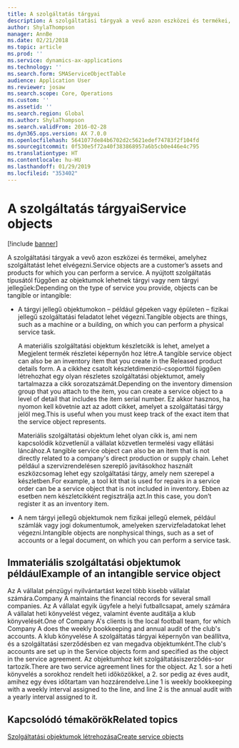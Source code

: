 ```yaml
---
title: A szolgáltatás tárgyai
description: A szolgáltatási tárgyak a vevő azon eszközei és termékei, amelyhez szolgáltatást lehet elvégezni.
author: ShylaThompson
manager: AnnBe
ms.date: 02/21/2018
ms.topic: article
ms.prod: ''
ms.service: dynamics-ax-applications
ms.technology: ''
ms.search.form: SMAServiceObjectTable
audience: Application User
ms.reviewer: josaw
ms.search.scope: Core, Operations
ms.custom: ''
ms.assetid: ''
ms.search.region: Global
ms.author: ShylaThompson
ms.search.validFrom: 2016-02-28
ms.dyn365.ops.version: AX 7.0.0
ms.openlocfilehash: 5641077de84b6702d2c5621edef74783f2f104fd
ms.sourcegitcommit: 0f530e5f72a40f383868957a6b5cb0e446e4c795
ms.translationtype: HT
ms.contentlocale: hu-HU
ms.lasthandoff: 01/29/2019
ms.locfileid: "353402"
---
```

# <a name="service-objects"></a><span data-ttu-id="9eac2-103">A szolgáltatás tárgyai</span><span class="sxs-lookup"><span data-stu-id="9eac2-103">Service objects</span></span> 

[!include [banner](../includes/banner.md)]

<span data-ttu-id="9eac2-104">A szolgáltatási tárgyak a vevő azon eszközei és termékei, amelyhez szolgáltatást lehet elvégezni.</span><span class="sxs-lookup"><span data-stu-id="9eac2-104">Service objects are a customer’s assets and products for which you can perform a service.</span></span> <span data-ttu-id="9eac2-105">A nyújtott szolgáltatás típusától függően az objektumok lehetnek tárgyi vagy nem tárgyi jellegűek:</span><span class="sxs-lookup"><span data-stu-id="9eac2-105">Depending on the type of service you provide, objects can be tangible or intangible:</span></span>

-  <span data-ttu-id="9eac2-106">A tárgyi jellegű objektumokon – például gépeken vagy épületen – fizikai jellegű szolgáltatási feladatot lehet végezni.</span><span class="sxs-lookup"><span data-stu-id="9eac2-106">Tangible objects are things, such as a machine or a building, on which you can perform a physical service task.</span></span>

    <span data-ttu-id="9eac2-107">A materiális szolgáltatási objektum készletcikk is lehet, amelyet a Megjelent termék részletei képernyőn hoz létre.</span><span class="sxs-lookup"><span data-stu-id="9eac2-107">A tangible service object can also be an inventory item that you create in the Released product details form.</span></span> <span data-ttu-id="9eac2-108">A a cikkhez csatolt készletdimenzió-csoporttól függően létrehozhat egy olyan részletes szolgáltatási objektumot, amely tartalmazza a cikk sorozatszámát.</span><span class="sxs-lookup"><span data-stu-id="9eac2-108">Depending on the inventory dimension group that you attach to the item, you can create a service object to a level of detail that includes the item serial number.</span></span> <span data-ttu-id="9eac2-109">Ez akkor hasznos, ha nyomon kell követnie azt az adott cikket, amelyet a szolgáltatási tárgy jelöl meg.</span><span class="sxs-lookup"><span data-stu-id="9eac2-109">This is useful when you must keep track of the exact item that the service object represents.</span></span>

    <span data-ttu-id="9eac2-110">Materiális szolgáltatási objektum lehet olyan cikk is, ami nem kapcsolódik közvetlenül a vállalat közvetlen termelési vagy ellátási láncához.</span><span class="sxs-lookup"><span data-stu-id="9eac2-110">A tangible service object can also be an item that is not directly related to a company's direct production or supply chain.</span></span> <span data-ttu-id="9eac2-111">Lehet például a szervizrendelésen szereplő javításokhoz használt eszközcsomag lehet egy szolgáltatási tárgy, amely nem szerepel a készletben.</span><span class="sxs-lookup"><span data-stu-id="9eac2-111">For example, a tool kit that is used for repairs in a service order can be a service object that is not included in inventory.</span></span> <span data-ttu-id="9eac2-112">Ebben az esetben nem készletcikként regisztrálja azt.</span><span class="sxs-lookup"><span data-stu-id="9eac2-112">In this case, you don’t register it as an inventory item.</span></span>

-  <span data-ttu-id="9eac2-113">A nem tárgyi jellegű objektumok nem fizikai jellegű elemek, például számlák vagy jogi dokumentumok, amelyeken szervizfeladatokat lehet végezni.</span><span class="sxs-lookup"><span data-stu-id="9eac2-113">Intangible objects are nonphysical things, such as a set of accounts or a legal document, on which you can perform a service task.</span></span>

## <a name="example-of-an-intangible-service-object"></a><span data-ttu-id="9eac2-114">Immateriális szolgáltatási objektumok például</span><span class="sxs-lookup"><span data-stu-id="9eac2-114">Example of an intangible service object</span></span>

<span data-ttu-id="9eac2-115">Az A vállalat pénzügyi nyilvántartást kezel több kisebb vállalat számára.</span><span class="sxs-lookup"><span data-stu-id="9eac2-115">Company A maintains the financial records for several small companies.</span></span> <span data-ttu-id="9eac2-116">Az A vállalat egyik ügyfele a helyi futballcsapat, amely számára A vállalat heti könyvelést végez, valamint évente auditálja a klub könyvelését.</span><span class="sxs-lookup"><span data-stu-id="9eac2-116">One of Company A's clients is the local football team, for which Company A does the weekly bookkeeping and annual audit of the club's accounts.</span></span> <span data-ttu-id="9eac2-117">A klub könyvelése A szolgáltatás tárgyai képernyőn van beállítva, és a szolgáltatási szerződésben ez van megadva objektumként.</span><span class="sxs-lookup"><span data-stu-id="9eac2-117">The club's accounts are set up in the Service objects form and specified as the object in the service agreement.</span></span> <span data-ttu-id="9eac2-118">Az objektumhoz két szolgáltatásiszerződés-sor tartozik.</span><span class="sxs-lookup"><span data-stu-id="9eac2-118">There are two service agreement lines for the object.</span></span> <span data-ttu-id="9eac2-119">Az 1. sor a heti könyvelés a sorokhoz rendelt heti időközökkel, a 2. sor pedig az éves audit, amihez egy éves időtartam van hozzárendelve.</span><span class="sxs-lookup"><span data-stu-id="9eac2-119">Line 1 is weekly bookkeeping with a weekly interval assigned to the line, and line 2 is the annual audit with a yearly interval assigned to it.</span></span>

## <a name="related-topics"></a><span data-ttu-id="9eac2-120">Kapcsolódó témakörök</span><span class="sxs-lookup"><span data-stu-id="9eac2-120">Related topics</span></span>

[<span data-ttu-id="9eac2-121">Szolgáltatási objektumok létrehozása</span><span class="sxs-lookup"><span data-stu-id="9eac2-121">Create service objects</span></span>](create-service-objects.md)

